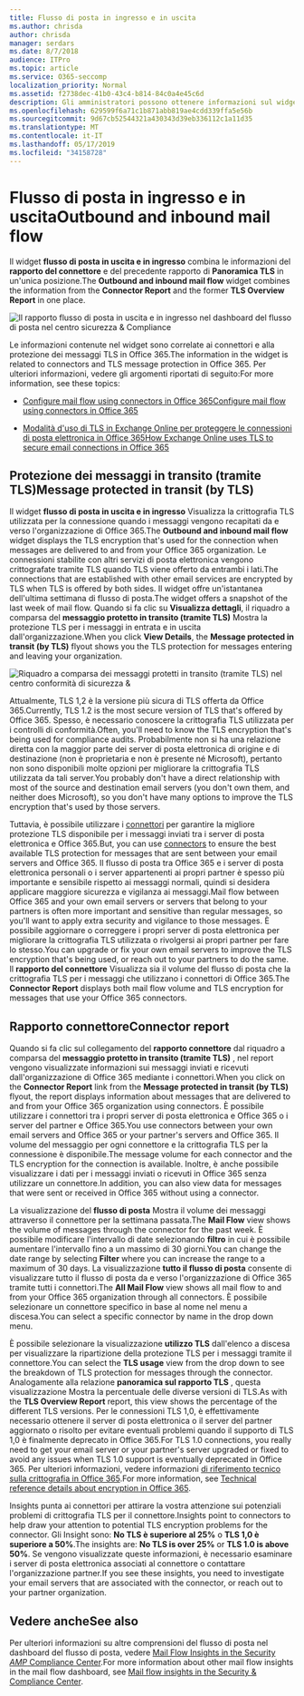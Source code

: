 ```yaml
---
title: Flusso di posta in ingresso e in uscita
ms.author: chrisda
author: chrisda
manager: serdars
ms.date: 8/7/2018
audience: ITPro
ms.topic: article
ms.service: O365-seccomp
localization_priority: Normal
ms.assetid: f2738dec-41b0-43c4-b814-84c0a4e45c6d
description: Gli amministratori possono ottenere informazioni sul widget del flusso di posta in uscita e in ingresso nel dashboard del flusso di posta nel centro sicurezza & Compliance.
ms.openlocfilehash: 629599f6a71c1b871abb819ae4cdd339ffa5e56b
ms.sourcegitcommit: 9d67cb52544321a430343d39eb336112c1a11d35
ms.translationtype: MT
ms.contentlocale: it-IT
ms.lasthandoff: 05/17/2019
ms.locfileid: "34158728"
---
```

# <a name="outbound-and-inbound-mail-flow"></a><span data-ttu-id="b3cbd-103">Flusso di posta in ingresso e in uscita</span><span class="sxs-lookup"><span data-stu-id="b3cbd-103">Outbound and inbound mail flow</span></span>

<span data-ttu-id="b3cbd-104">Il widget **flusso di posta in uscita e in ingresso** combina le informazioni del **rapporto del connettore** e del precedente rapporto di **Panoramica TLS** in un'unica posizione.</span><span class="sxs-lookup"><span data-stu-id="b3cbd-104">The **Outbound and inbound mail flow** widget combines the information from the **Connector Report** and the former **TLS Overview Report** in one place.</span></span>

![Il rapporto flusso di posta in uscita e in ingresso nel dashboard del flusso di posta nel centro sicurezza & Compliance](media/2c591d1c-bad6-4b72-890e-f8fdfd4f447a.png)

<span data-ttu-id="b3cbd-106">Le informazioni contenute nel widget sono correlate ai connettori e alla protezione dei messaggi TLS in Office 365.</span><span class="sxs-lookup"><span data-stu-id="b3cbd-106">The information in the widget is related to connectors and TLS message protection in Office 365.</span></span> <span data-ttu-id="b3cbd-107">Per ulteriori informazioni, vedere gli argomenti riportati di seguito:</span><span class="sxs-lookup"><span data-stu-id="b3cbd-107">For more information, see these topics:</span></span>

- [<span data-ttu-id="b3cbd-108">Configure mail flow using connectors in Office 365</span><span class="sxs-lookup"><span data-stu-id="b3cbd-108">Configure mail flow using connectors in Office 365</span></span>](https://technet.microsoft.com/library/ms.exch.eac.connectorselection.aspx)

- [<span data-ttu-id="b3cbd-109">Modalità d'uso di TLS in Exchange Online per proteggere le connessioni di posta elettronica in Office 365</span><span class="sxs-lookup"><span data-stu-id="b3cbd-109">How Exchange Online uses TLS to secure email connections in Office 365</span></span>](https://support.office.com/article/4CDE0CDA-3430-4DC0-B489-F2C0736C929F)

## <a name="message-protected-in-transit-by-tls"></a><span data-ttu-id="b3cbd-110">Protezione dei messaggi in transito (tramite TLS)</span><span class="sxs-lookup"><span data-stu-id="b3cbd-110">Message protected in transit (by TLS)</span></span>

<span data-ttu-id="b3cbd-111">Il widget **flusso di posta in uscita e in ingresso** Visualizza la crittografia TLS utilizzata per la connessione quando i messaggi vengono recapitati da e verso l'organizzazione di Office 365.</span><span class="sxs-lookup"><span data-stu-id="b3cbd-111">The **Outbound and inbound mail flow** widget displays the TLS encryption that's used for the connection when messages are delivered to and from your Office 365 organization.</span></span> <span data-ttu-id="b3cbd-112">Le connessioni stabilite con altri servizi di posta elettronica vengono crittografate tramite TLS quando TLS viene offerto da entrambi i lati.</span><span class="sxs-lookup"><span data-stu-id="b3cbd-112">The connections that are established with other email services are encrypted by TLS when TLS is offered by both sides.</span></span> <span data-ttu-id="b3cbd-113">Il widget offre un'istantanea dell'ultima settimana di flusso di posta.</span><span class="sxs-lookup"><span data-stu-id="b3cbd-113">The widget offers a snapshot of the last week of mail flow.</span></span> <span data-ttu-id="b3cbd-114">Quando si fa clic su **Visualizza dettagli**, il riquadro a comparsa del **messaggio protetto in transito (tramite TLS)** Mostra la protezione TLS per i messaggi in entrata e in uscita dall'organizzazione.</span><span class="sxs-lookup"><span data-stu-id="b3cbd-114">When you click **View Details**, the **Message protected in transit (by TLS)** flyout shows you the TLS protection for messages entering and leaving your organization.</span></span>

![Riquadro a comparsa dei messaggi protetti in transito (tramite TLS) nel centro conformità di sicurezza &](media/825aa74c-413d-4141-8e3c-dfe68ae78eed.png)

<span data-ttu-id="b3cbd-116">Attualmente, TLS 1,2 è la versione più sicura di TLS offerta da Office 365.</span><span class="sxs-lookup"><span data-stu-id="b3cbd-116">Currently, TLS 1.2 is the most secure version of TLS that's offered by Office 365.</span></span> <span data-ttu-id="b3cbd-117">Spesso, è necessario conoscere la crittografia TLS utilizzata per i controlli di conformità.</span><span class="sxs-lookup"><span data-stu-id="b3cbd-117">Often, you'll need to know the TLS encryption that's being used for compliance audits.</span></span> <span data-ttu-id="b3cbd-118">Probabilmente non si ha una relazione diretta con la maggior parte dei server di posta elettronica di origine e di destinazione (non è proprietaria e non è presente né Microsoft), pertanto non sono disponibili molte opzioni per migliorare la crittografia TLS utilizzata da tali server.</span><span class="sxs-lookup"><span data-stu-id="b3cbd-118">You probably don't have a direct relationship with most of the source and destination email servers (you don't own them, and neither does Microsoft), so you don't have many options to improve the TLS encryption that's used by those servers.</span></span>

<span data-ttu-id="b3cbd-119">Tuttavia, è possibile utilizzare i [connettori](https://technet.microsoft.com/library/ms.exch.eac.connectorselection.aspx) per garantire la migliore protezione TLS disponibile per i messaggi inviati tra i server di posta elettronica e Office 365.</span><span class="sxs-lookup"><span data-stu-id="b3cbd-119">But, you can use [connectors](https://technet.microsoft.com/library/ms.exch.eac.connectorselection.aspx) to ensure the best available TLS protection for messages that are sent between your email servers and Office 365.</span></span> <span data-ttu-id="b3cbd-120">Il flusso di posta tra Office 365 e i server di posta elettronica personali o i server appartenenti ai propri partner è spesso più importante e sensibile rispetto ai messaggi normali, quindi si desidera applicare maggiore sicurezza e vigilanza ai messaggi.</span><span class="sxs-lookup"><span data-stu-id="b3cbd-120">Mail flow between Office 365 and your own email servers or servers that belong to your partners is often more important and sensitive than regular messages, so you'll want to apply extra security and vigilance to those messages.</span></span> <span data-ttu-id="b3cbd-121">È possibile aggiornare o correggere i propri server di posta elettronica per migliorare la crittografia TLS utilizzata o rivolgersi ai propri partner per fare lo stesso.</span><span class="sxs-lookup"><span data-stu-id="b3cbd-121">You can upgrade or fix your own email servers to improve the TLS encryption that's being used, or reach out to your partners to do the same.</span></span> <span data-ttu-id="b3cbd-122">Il **rapporto del connettore** Visualizza sia il volume del flusso di posta che la crittografia TLS per i messaggi che utilizzano i connettori di Office 365.</span><span class="sxs-lookup"><span data-stu-id="b3cbd-122">The **Connector Report** displays both mail flow volume and TLS encryption for messages that use your Office 365 connectors.</span></span>

## <a name="connector-report"></a><span data-ttu-id="b3cbd-123">Rapporto connettore</span><span class="sxs-lookup"><span data-stu-id="b3cbd-123">Connector report</span></span>

<span data-ttu-id="b3cbd-124">Quando si fa clic sul collegamento del **rapporto connettore** dal riquadro a comparsa del **messaggio protetto in transito (tramite TLS)** , nel report vengono visualizzate informazioni sui messaggi inviati e ricevuti dall'organizzazione di Office 365 mediante i connettori.</span><span class="sxs-lookup"><span data-stu-id="b3cbd-124">When you click on the **Connector Report** link from the **Message protected in transit (by TLS)** flyout, the report displays information about messages that are delivered to and from your Office 365 organization using connectors.</span></span> <span data-ttu-id="b3cbd-125">È possibile utilizzare i connettori tra i propri server di posta elettronica e Office 365 o i server del partner e Office 365.</span><span class="sxs-lookup"><span data-stu-id="b3cbd-125">You use connectors between your own email servers and Office 365 or your partner's servers and Office 365.</span></span> <span data-ttu-id="b3cbd-126">Il volume del messaggio per ogni connettore e la crittografia TLS per la connessione è disponibile.</span><span class="sxs-lookup"><span data-stu-id="b3cbd-126">The message volume for each connector and the TLS encryption for the connection is available.</span></span> <span data-ttu-id="b3cbd-127">Inoltre, è anche possibile visualizzare i dati per i messaggi inviati o ricevuti in Office 365 senza utilizzare un connettore.</span><span class="sxs-lookup"><span data-stu-id="b3cbd-127">In addition, you can also view data for messages that were sent or received in Office 365 without using a connector.</span></span>

<span data-ttu-id="b3cbd-128">La visualizzazione del **flusso di posta** Mostra il volume dei messaggi attraverso il connettore per la settimana passata.</span><span class="sxs-lookup"><span data-stu-id="b3cbd-128">The **Mail Flow** view shows the volume of messages through the connector for the past week.</span></span> <span data-ttu-id="b3cbd-129">È possibile modificare l'intervallo di date selezionando **filtro** in cui è possibile aumentare l'intervallo fino a un massimo di 30 giorni.</span><span class="sxs-lookup"><span data-stu-id="b3cbd-129">You can change the date range by selecting **Filter** where you can increase the range to a maximum of 30 days.</span></span> <span data-ttu-id="b3cbd-130">La visualizzazione **tutto il flusso di posta** consente di visualizzare tutto il flusso di posta da e verso l'organizzazione di Office 365 tramite tutti i connettori.</span><span class="sxs-lookup"><span data-stu-id="b3cbd-130">The **All Mail Flow** view shows all mail flow to and from your Office 365 organization through all connectors.</span></span> <span data-ttu-id="b3cbd-131">È possibile selezionare un connettore specifico in base al nome nel menu a discesa.</span><span class="sxs-lookup"><span data-stu-id="b3cbd-131">You can select a specific connector by name in the drop down menu.</span></span>

<span data-ttu-id="b3cbd-132">È possibile selezionare la visualizzazione **utilizzo TLS** dall'elenco a discesa per visualizzare la ripartizione della protezione TLS per i messaggi tramite il connettore.</span><span class="sxs-lookup"><span data-stu-id="b3cbd-132">You can select the **TLS usage** view from the drop down to see the breakdown of TLS protection for messages through the connector.</span></span> <span data-ttu-id="b3cbd-133">Analogamente alla relazione **panoramica sul rapporto TLS** , questa visualizzazione Mostra la percentuale delle diverse versioni di TLS.</span><span class="sxs-lookup"><span data-stu-id="b3cbd-133">As with the **TLS Overview Report** report, this view shows the percentage of the different TLS versions.</span></span> <span data-ttu-id="b3cbd-134">Per le connessioni TLS 1,0, è effettivamente necessario ottenere il server di posta elettronica o il server del partner aggiornato o risolto per evitare eventuali problemi quando il supporto di TLS 1,0 è finalmente deprecato in Office 365.</span><span class="sxs-lookup"><span data-stu-id="b3cbd-134">For TLS 1.0 connections, you really need to get your email server or your partner's server upgraded or fixed to avoid any issues when TLS 1.0 support is eventually deprecated in Office 365.</span></span> <span data-ttu-id="b3cbd-135">Per ulteriori informazioni, vedere informazioni [di riferimento tecnico sulla crittografia in Office 365](https://support.office.com/article/862cbe93-4268-4ef9-ba79-277545ecf221).</span><span class="sxs-lookup"><span data-stu-id="b3cbd-135">For more information, see [Technical reference details about encryption in Office 365](https://support.office.com/article/862cbe93-4268-4ef9-ba79-277545ecf221).</span></span>

<span data-ttu-id="b3cbd-136">Insights punta ai connettori per attirare la vostra attenzione sui potenziali problemi di crittografia TLS per il connettore.</span><span class="sxs-lookup"><span data-stu-id="b3cbd-136">Insights point to connectors to help draw your attention to potential TLS encryption problems for the connector.</span></span> <span data-ttu-id="b3cbd-137">Gli Insight sono: **No TLS è superiore al 25%** o **TLS 1,0 è superiore a 50%**.</span><span class="sxs-lookup"><span data-stu-id="b3cbd-137">The insights are: **No TLS is over 25%** or **TLS 1.0 is above 50%**.</span></span> <span data-ttu-id="b3cbd-138">Se vengono visualizzate queste informazioni, è necessario esaminare i server di posta elettronica associati al connettore o contattare l'organizzazione partner.</span><span class="sxs-lookup"><span data-stu-id="b3cbd-138">If you see these insights, you need to investigate your email servers that are associated with the connector, or reach out to your partner organization.</span></span>

## <a name="see-also"></a><span data-ttu-id="b3cbd-139">Vedere anche</span><span class="sxs-lookup"><span data-stu-id="b3cbd-139">See also</span></span>

<span data-ttu-id="b3cbd-140">Per ulteriori informazioni su altre comprensioni del flusso di posta nel dashboard del flusso di posta, vedere [Mail Flow Insights in the Security _AMP_ Compliance Center](mail-flow-insights.md).</span><span class="sxs-lookup"><span data-stu-id="b3cbd-140">For more information about other mail flow insights in the mail flow dashboard, see [Mail flow insights in the Security & Compliance Center](mail-flow-insights.md).</span></span>
